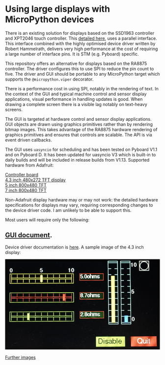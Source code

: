 # Using large displays with MicroPython devices

There is an existing solution for displays based on the SSD1963 controller and
XPT2046 touch controller. This [detailed here](https://github.com/peterhinch/micropython-tft-gui),
uses a parallel interface. This interface combined with the highly optimised
device driver written by Robert Hammelrath, delivers very high performance at
the cost of requiring a large number of interface pins. It is STM (e.g. Pyboard)
specific.

This repository offers an alternative for displays based on the RA8875
controller. The driver configures this to use SPI to reduce the pin count to
five. The driver and GUI should be portable to any MicroPython target which
supports the `@micropython.viper` decorator.

There is a performance cost in using SPI, notably in the rendering of text. In
the context of the GUI and typical machine control and sensor display
applications, visual performance in handling updates is good. When drawing a
complete screen there is a visible lag notably on text-heavy screens.

The GUI is targeted at hardware control and sensor display applications. GUI
objects are drawn using graphics primitives rather than by rendering bitmap
images. This takes advantage of the RA8875 hardware rendering of graphics
primitives and ensures that controls are scalable. The API is via event driven
callbacks.

The GUI uses `uasyncio` for scheduling and has been tested on Pyboard V1.1 and
on Pyboard D. It has been updated for uasyncio V3 which is built-in to daily
builds and will be included in release builds from V1.13. Supported hardware
from Adafruit:

[Controller board](https://www.adafruit.com/product/1590)  
[4.3 inch 480x272 TFT display](https://www.adafruit.com/product/1591)  
[5 inch 800x480 TFT](https://www.adafruit.com/product/1596)  
[7 inch 800x480 TFT](https://www.adafruit.com/product/2354)

Non-Adafruit display hardware may or may not work: the detailed hardware
specifications for displays may vary, requiring corresponding changes to the
device driver code. I am unlikely to be able to support this.

Most users will require only the following:  
## [GUI document](docs/GUI.md).

Device driver documentation is [here](docs/DRIVER.md). A sample image of the
4.3 inch display:

![Horizontal sliders](./docs/horiz_slider_2.JPG)

[Further images](./docs/IMAGES.md)
